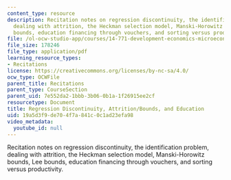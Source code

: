 ```yaml
---
content_type: resource
description: Recitation notes on regression discontinuity, the identification problem,
  dealing with attrition, the Heckman selection model, Manski-Horowitz bounds, Lee
  bounds, education financing through vouchers, and sorting versus productivity.
file: /ol-ocw-studio-app/courses/14-771-development-economics-microeconomic-issues-and-policy-models-fall-2008/19a5d3f9de704f7a841c0c1ad23efa98_rec5.pdf
file_size: 178246
file_type: application/pdf
learning_resource_types:
- Recitations
license: https://creativecommons.org/licenses/by-nc-sa/4.0/
ocw_type: OCWFile
parent_title: Recitations
parent_type: CourseSection
parent_uid: 7e552da2-1bbb-3b06-0b1a-1f26915ee2cf
resourcetype: Document
title: Regression Discontinuity, Attrition/Bounds, and Education
uid: 19a5d3f9-de70-4f7a-841c-0c1ad23efa98
video_metadata:
  youtube_id: null
---
```

Recitation notes on regression discontinuity, the identification problem, dealing with attrition, the Heckman selection model, Manski-Horowitz bounds, Lee bounds, education financing through vouchers, and sorting versus productivity.